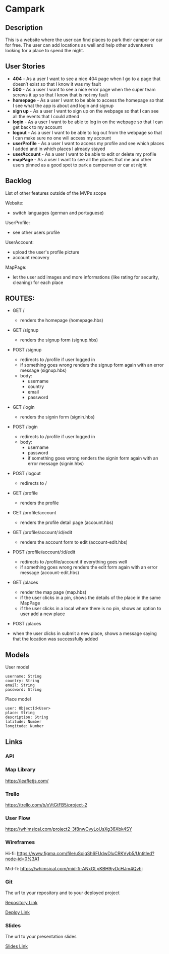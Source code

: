 # Campark


## Description

This is a website where the user can find places to park their camper or car for free. The user can add locations as well and help other adventurers looking for a place to spend the night.

## User Stories

- **404** - As a user I want to see a nice 404 page when I go to a page that doesn’t exist so that I know it was my fault 
- **500** - As a user I want to see a nice error page when the super team screws it up so that I know that is not my fault
- **homepage** - As a user I want to be able to access the homepage so that I see what the app is about and login and signup
- **sign up** - As a user I want to sign up on the webpage so that I can see all the events that I could attend
- **login** - As a user I want to be able to log in on the webpage so that I can get back to my account
- **logout** - As a user I want to be able to log out from the webpage so that I can make sure no one will access my account
- **userProfile** - As a user I want to access my profile and see which places I added and in which places I already stayed
- **userAccount** - As a user I want to be able to edit or delete my profile
- **mapPage** - As a user I want to see all the places that me and other users pinned as a good spot to park a campervan or car at night


## Backlog

List of other features outside of the MVPs scope

Website:
- switch languages (german and portuguese)

UserProfile:
- see other users profile

UserAccount:
- upload the user's profile picture
- account recovery

MapPage:
- let the user add images and more informations (like rating for security, cleaning) for each place


## ROUTES:

- GET /
  - renders the homepage (homepage.hbs)

- GET /signup
  - renders the signup form (signup.hbs)

- POST /signup
  - redirects to /profile if user logged in
  - if something goes wrong renders the signup form again with an error message (signup.hbs)
  - body:
    - username
    - country
    - email
    - password

- GET /login
  - renders the signin form (signin.hbs)

- POST /login
  - redirects to /profile if user logged in
  - body:
    - username
    - password
    - if something goes wrong renders the signin form again with an error message (signin.hbs)

- POST /logout
  - redirects to /

- GET /profile
  - renders the profile

- GET /profile/account
  - renders the profile detail page (account.hbs)

- GET /profile/account/:id/edit
  - renders the account form to edit (account-edit.hbs)

- POST /profile/account/:id/edit
  - redirects to /profile/account if everything goes well
  - if something goes wrong renders the edit form again with an error message (account-edit.hbs)

- GET /places
    - render the map page (map.hbs)
    - if the user clicks in a pin, shows the details of the place in the same MapPage
    - if the user clicks in a local where there is no pin, shows an option to user add a new place

- POST /places
 - when the user clicks in submit a new place, shows a message saying that the location was successfully added

## Models

User model

```
username: String
country: String
email: String
password: String
```

Place model

```
user: ObjectId<User>
place: String
description: String
latitude: Number
longitude: Number

```

## Links

### API

### Map Library

https://leafletjs.com/

### Trello

https://trello.com/b/xVtGtFB5/project-2


### User Flow
https://whimsical.com/project2-3f8nwCvyLoUsXg36Xbk4SY

### Wireframes
Hi-fi:
https://www.figma.com/file/uSojqSh6FUdwDluCRKVyb5/Untitled?node-id=0%3A1

Mid-fi:
https://whimsical.com/mid-fi-ANxGLpKBH9jvDcHJm4Qvhj

### Git

The url to your repository and to your deployed project

[Repository Link](https://github.com/Joanneseiler/campark)

[Deploy Link](http://heroku.com)

### Slides

The url to your presentation slides

[Slides Link](http://slides.com)
